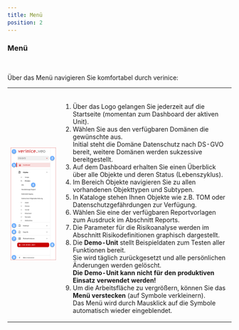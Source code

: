 ```yaml
---
title: Menü
position: 2
---
```


### Menü

<br>

Über das Menü navigieren Sie komfortabel durch verinice:

|||
|---|---|
|![Menü](media/veo_menu.de.png)|<br><ol><li>Über das Logo gelangen Sie jederzeit auf die Startseite (momentan zum Dashboard der aktiven Unit).</li><li>Wählen Sie aus den verfügbaren <DocLink to="/domains/index">Domänen</DocLink> die gewünschte aus.<br>Initial steht die Domäne Datenschutz nach DS-GVO bereit, weitere Domänen werden sukzessive bereitgestellt.</li><li>Auf dem <DocLink to="/manual/dashboard/index">Dashboard</DocLink> erhalten Sie einen Überblick über alle Objekte und deren Status (Lebenszyklus).</li><li>Im Bereich <DocLink to="/manual/objects/index">Objekte</DocLink> navigieren Sie zu allen vorhandenen Objekttypen und Subtypen.</li><li>In <DocLink to="/manual/catalogues/index">Kataloge</DocLink> stehen Ihnen Objekte wie z.B. TOM oder Datenschutzgefährdungen zur Verfügung.</li><li>Wählen Sie eine der verfügbaren Reportvorlagen zum Ausdruck im Abschnitt <DocLink to="/manual/reports/index">Reports</DocLink>.</li><li>Die Parameter für die Risikoanalyse werden im Abschnitt <DocLink to="/manual/risk-definition/index">Risikodefinitionen</DocLink> graphisch dargestellt.</li><li>Die **Demo-Unit** stellt Beispieldaten zum Testen aller Funktionen bereit.<br>Sie wird täglich zurückgesetzt und alle persönlichen Änderungen werden gelöscht.<br>**Die Demo-Unit kann nicht für den produktiven Einsatz verwendet werden!**</li><li>Um die Arbeitsfläche zu vergrößern, können Sie das **Menü verstecken** (auf Symbole verkleinern).<br>Das Menü wird durch Mausklick auf die Symbole automatisch wieder eingeblendet.</li></ol>|

<br>
